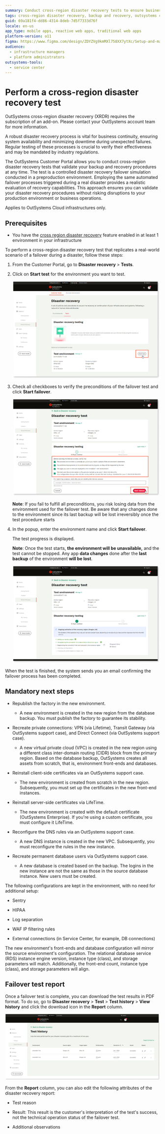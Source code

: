 ```yaml
---
summary: Conduct cross-region disaster recovery tests to ensure business continuity with OutSystems 11 (O11), validating backup and recovery procedures without production risks.
tags: cross-region disaster recovery, backup and recovery, outsystems cloud, business continuity, disaster recovery tests
guid: 69a181f4-dd86-4314-8deb-7d5f7333d76f
locale: en-us
app_type: mobile apps, reactive web apps, traditional web apps
platform-version: o11
figma: https://www.figma.com/design/ZDYZVg9kmMXl758XX7ytXc/Setup-and-maintain-your-OutSystems-Infrastructure?node-id=2919-812
audience:
  - infrastructure managers
  - platform administrators
outsystems-tools:
  - service center
---
```

# Perform a cross-region disaster recovery test

<div class="info" markdown="1">

OutSystems cross-region disaster recovery (XRDR) requires the subscription of an add-on. Please contact your OutSystems account team for more information.

</div>

A robust disaster recovery process is vital for business continuity, ensuring system availability and minimizing downtime during unexpected failures. Regular testing of these processes is crucial to verify their effectiveness and may be mandated by industry regulations. 

The OutSystems Customer Portal allows you to conduct cross-region disaster recovery tests that validate your backup and recovery procedures at any time. The test is a controlled disaster recovery failover simulation conducted in a preproduction environment. Employing the same automated failover processes triggered during a real disaster provides a realistic evaluation of recovery capabilities. This approach ensures you can validate your disaster recovery procedures without risking disruptions to your production environment or business operations.

<div class="info" markdown="1">

Applies to OutSystems Cloud infrastructures only.

</div>

## Prerequisites

* You have the [cross region disaster recovery](xrdr.md) feature enabled in at least 1 environment in your infrastructure

To perform a cross-region disaster recovery test that replicates a real-world scenario of a failover during a disaster, follow these steps:

1. From the Customer Portal, go to **Disaster recovery** > **Tests**.

1. Click on **Start test** for the environment you want to test.

    ![OutSystems Customer Portal showing the option to start a disaster recovery test for a selected environment.](images/xrdr-start-test-cp.png "Start Disaster Recovery Test")

1. Check all checkboxes to verify the preconditions of the failover test and click **Start failover**.

    ![OutSystems Customer Portal showing the all preconditions checked.](images/xrdr-conditions-cp.png "Verify the preconditions for the failover test")

    **Note**: If you fail to fulfill all preconditions, you risk losing data from the environment used for the failover test. Be aware that any changes done to the environment since its last backup will be lost irreversibly once the test procedure starts

1. In the popup, enter the environment name and click **Start failover**.

    The test progress is displayed.

    **Note**: Once the test starts, **the environment will be unavailable,** and the test cannot be stopped. Any app **data changes** done after the **last backup** of the environment **will be lost**.

    ![OutSystems Customer Portal displaying the discovery recovery test progress.](images/xrdr-test-progress-cp.png "Disaster Recovery Test Progress")

When the test is finished, the system sends you an email confirming the failover process has been completed.

## Mandatory next steps

* Republish the factory in the new environment.

    * A new environment is created in the new region from the database backup. You must publish the factory to guarantee its stability.

* Recreate private connections: VPN (via Lifetime), Transit Gateway (via OutSystems support case), and Direct Connect (via OutSystems support case).

    * A new virtual private cloud (VPC) is created in the new region using a different class inter-domain routing (CIDR) block from the primary region. Based on the database backup, OutSystems creates all assets from scratch, that is, environment front-ends and databases.

* Reinstall client-side certificates via an OutSystems support case.

    * The new environment is created from scratch in the new region. Subsequently, you must set up the certificates in the new front-end instances.

* Reinstall server-side certificates via LifeTime.

    * The new environment is created with the default certificate (OutSystems Enterprise). If you're using a custom certificate, you must configure it LifeTime.

* Reconfigure the DNS rules via an OutSystems support case.

    * A new DNS instance is created in the new VPC. Subsequently, you must reconfigure the rules in the new instance.

* Recreate permanent database users via OutSystems support case.

    * A new database is created based on the backup. The logins in the new instance are not the same as those in the source database instance. New users must be created.

The following configurations are kept in the environment, with no need for additional setup:

* Sentry

* HIPAA

* Log separation

* WAF IP filtering rules

* External connections (in Service Center, for example, DB connections)

The new environment's front-ends and database configuration will mirror the source environment's configuration. The relational database service (RDS) instance engine version, instance type (class), and storage parameters will match. Additionally, the front-end count, instance type (class), and storage parameters will align.

## Failover test report

Once a failover test is complete, you can download the test results in PDF format. To do so, go to **Disaster recovery** > **Test** > **Test history** > **View history** and click the download icon in the **Report** column.

![OutSystems Customer Portal displaying the test history for disaster recovery.](images/xrdr-test-history-cp.png "Disaster Recovery Test History")

From the **Report** column, you can also edit the following attributes of the disaster recovery report:

* Test reason

* Result: This result is the customer's interpretation of the test's success, not the technical operation status of the failover test.

* Additional observations
